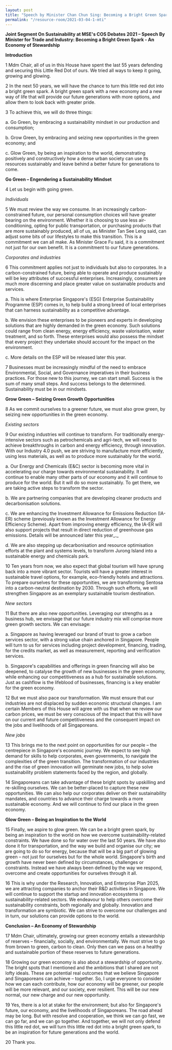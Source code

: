 ```yaml
---
layout: post
title: "Speech by Minister Chan Chun Sing: Becoming a Bright Green Spark - An Economy of Stewardship"
permalink: "/resource-room/2021-03-04-1-mti"
---
```


**Joint Segment On Sustainability at MSE&#39;s COS Debates 2021 – Speech By Minister for Trade and Industry: Becoming a Bright Green Spark - An Economy of Stewardship**

**Introduction**

1 Mdm Chair, all of us in this House have spent the last 55 years defending and securing this Little Red Dot of ours. We tried all ways to keep it going, growing and glowing.

2 In the next 50 years, we will have the chance to turn this little red dot into a bright green spark. A bright green spark with a new economy and a new way of life that will provide our future generations with more options, and allow them to look back with greater pride.

3 To achieve this, we will do three things:

  a. Go Green, by embracing a sustainability mindset in our production and consumption;

  b. Grow Green, by embracing and seizing new opportunities in the green economy; and

  c. Glow Green, by being an inspiration to the world, demonstrating positively and constructively how a dense urban society can use its resources sustainably and leave behind a better future for generations to come.

**Go Green – Engendering a Sustainability Mindset**

4 Let us begin with going green.

_Individuals_

5 We must review the way we consume. In an increasingly carbon-constrained future, our personal consumption choices will have greater bearing on the environment. Whether it is choosing to use less air-conditioning, opting for public transportation, or purchasing products that are more sustainably produced, all of us, as Minister Tan See Leng said, can adjust some bits of our lifestyles to make this transition. This is a commitment we can all make. As Minister Grace Fu said, it is a commitment not just for our own benefit. It is a commitment to our future generations.

_Corporates and industries_

6 This commitment applies not just to individuals but also to corporates. In a carbon-constrained future, being able to operate and produce sustainably will be key attributes of successful enterprises. Increasingly, consumers are much more discerning and place greater value on sustainable products and services.

  a. This is where Enterprise Singapore&#39;s (ESG) Enterprise Sustainability Programme (ESP) comes in, to help build a strong breed of local enterprises that can harness sustainability as a competitive advantage.

  b. We envision these enterprises to be pioneers and experts in developing solutions that are highly demanded in the green economy. Such solutions could range from clean energy, energy efficiency, waste valorisation, water treatment, and so forth. These enterprises would also possess the mindset that every project they undertake should account for the impact on the environment.

  c. More details on the ESP will be released later this year.

7 Businesses must be increasingly mindful of the need to embrace Environmental, Social, and Governance imperatives in their business practices. For those new to this journey, we can start small. Success is the sum of many small steps. And success belongs to the determined. Sustainability must be in our mindsets.

**Grow Green – Seizing Green Growth Opportunities**

8 As we commit ourselves to a greener future, we must also grow green, by seizing new opportunities in the green economy.

_Existing sectors_

9 Our existing industries will continue to transform. For traditionally energy-intensive sectors such as petrochemicals and agri-tech, we will need to achieve breakthroughs in carbon and energy efficiency, through innovation. With our Industry 4.0 push, we are striving to manufacture more efficiently, using less materials, as well as to produce more sustainably for the world.

  a. Our Energy and Chemicals (E&amp;C) sector is becoming more vital in accelerating our charge towards environmental sustainability. It will continue to enable many other parts of our economy and it will continue to produce for the world. But it will do so more sustainably. To get there, we are taking active steps to transform the sector.

  b. We are partnering companies that are developing cleaner products and decarbonisation solutions.

  c. We are enhancing the Investment Allowance for Emissions Reduction (IA-ER) scheme (previously known as the Investment Allowance for Energy Efficiency Scheme). Apart from improving energy efficiency, the IA-ER will also support projects that result in direct reduction of greenhouse gas emissions. Details will be announced later this year_._

  d. We are also stepping up decarbonisation and resource optimisation efforts at the plant and systems levels, to transform Jurong Island into a sustainable energy and chemicals park.

10 Ten years from now, we also expect that global tourism will have sprung back into a more vibrant sector. Tourists will have a greater interest in sustainable travel options, for example, eco-friendly hotels and attractions. To prepare ourselves for these opportunities, we are transforming Sentosa into a carbon-neutral destination by 2030. Through such efforts, we will strengthen Singapore as an exemplary sustainable tourism destination.

_New sectors_

11 But there are also new opportunities. Leveraging our strengths as a business hub, we envisage that our future industry mix will comprise more green growth sectors. We can envisage:

  a. Singapore as having leveraged our brand of trust to grow a carbon services sector, with a strong value chain anchored in Singapore. People will turn to us for services including project development, financing, trading, for the credits market, as well as measurement, reporting and verification services.

  b. Singapore&#39;s capabilities and offerings in green financing will also be deepened, to catalyse the growth of new businesses in the green economy, while enhancing our competitiveness as a hub for sustainable solutions. Just as cashflow is the lifeblood of businesses, financing is a key enabler for the green economy.

12 But we must also pace our transformation. We must ensure that our industries are not displaced by sudden economic structural changes. I am certain Members of this House will agree with us that when we review our carbon prices, we must be very conscious of the impact that this will have on our current and future competitiveness and the consequent impact on the jobs and livelihoods of all Singaporeans.

_New jobs_

13 This brings me to the next point on opportunities for our people – the centrepiece in Singapore&#39;s economic journey. We expect to see high demand for skills to help corporates, even governments, to navigate the complexities of the green transition. The transformation of our industries and the rise of green innovation will germinate new jobs, to help solve sustainability problem statements faced by the region, and globally.

14 Singaporeans can take advantage of these bright spots by upskilling and re-skilling ourselves. We can be better-placed to capture these new opportunities. We can also help our corporates deliver on their sustainability mandates, and countries to advance their charge towards a more sustainable economy. And we will continue to find our place in the green economy.

**Glow Green – Being an Inspiration to the World**

15 Finally, we aspire to glow green. We can be a bright green spark, by being an inspiration to the world on how we overcome sustainability-related constraints. We have done so for water over the last 50 years. We have also done it for transportation, and the way we build and organise our city; we are going to do so for energy, because that will be a big part of glowing green – not just for ourselves but for the whole world. Singapore&#39;s birth and growth have never been defined by circumstances, challenges or constraints. Instead we have always been defined by the way we respond, overcome and create opportunities for ourselves through it all.

16 This is why under the Research, Innovation, and Enterprise Plan 2025, we are attracting companies to anchor their R&amp;D activities in Singapore. We will continue to support the startup and innovation ecosystems in sustainability-related sectors. We endeavour to help others overcome their sustainability constraints, both regionally and globally. Innovation and transformation are symbiotic. We can strive to overcome our challenges and in turn, our solutions can provide options to the world.

**Conclusion – An Economy of Stewardship**

17 Mdm Chair, ultimately, growing our green economy entails a stewardship of reserves – financially, socially, and environmentally. We must strive to go from brown to green, carbon to clean. Only then can we pass on a healthy and sustainable portion of these reserves to future generations.

18 Growing our green economy is also about a stewardship of opportunity. The bright spots that I mentioned and the ambitions that I shared are not lofty ideals. These are potential real outcomes that we believe Singapore and Singaporeans can achieve – together. So, I urge everyone to consider how we can each contribute, how our economy will be greener, our people will be more relevant, and our society, ever resilient. This will be our new normal, our new charge and our new opportunity.

19 Yes, there is a lot at stake for the environment; but also for Singapore&#39;s future, our economy, and the livelihoods of Singaporeans. The road ahead may be long. But with resolve and cooperation, we think we can go fast, we can go far, and we can go together. And together, we will not only defend this little red dot, we will turn this little red dot into a bright green spark, to be an inspiration for future generations and the world.

20 Thank you.